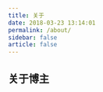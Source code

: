 ```yaml
---
title: 关于
date: 2018-03-23 13:14:01
permalink: /about/
sidebar: false
article: false
---
```


## 关于博主



<!-- ## 访问地球🌎

<html><body><script type="text/javascript" src="//ra.revolvermaps.com/0/0/6.js?i=04kc3rr6zqv&m=0&c=ff0000&cr1=ffffff&f=times_new_roman&l=0&lx=300&ly=180&he=4" async="async"></script></body></html> -->


